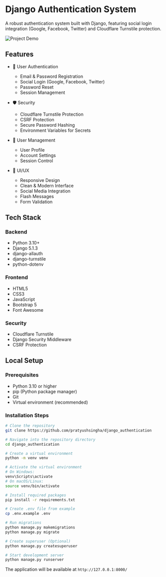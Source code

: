 # Django Authentication System

A robust authentication system built with Django, featuring social login integration (Google, Facebook, Twitter) and Cloudflare Turnstile protection.

![Project Demo](https://utfs.io/f/glvA31ChFgm4NWgRWFrm6qUSAZpXHL1xgvoTmsjCc0VFDw8K)

## Features

- 🔐 User Authentication
  - Email & Password Registration
  - Social Login (Google, Facebook, Twitter)
  - Password Reset
  - Session Management

- 🛡️ Security
  - Cloudflare Turnstile Protection
  - CSRF Protection
  - Secure Password Hashing
  - Environment Variables for Secrets

- 👤 User Management
  - User Profile
  - Account Settings
  - Session Control

- 🎨 UI/UX
  - Responsive Design
  - Clean & Modern Interface
  - Social Media Integration
  - Flash Messages
  - Form Validation

## Tech Stack

### Backend
- Python 3.10+
- Django 5.1.3
- django-allauth
- django-turnstile
- python-dotenv

### Frontend
- HTML5
- CSS3
- JavaScript
- Bootstrap 5
- Font Awesome

### Security
- Cloudflare Turnstile
- Django Security Middleware
- CSRF Protection

## Local Setup

### Prerequisites

- Python 3.10 or higher
- pip (Python package manager)
- Git
- Virtual environment (recommended)

### Installation Steps

```bash
# Clone the repository
git clone https://github.com/pratyushsingha/django_authentication

# Navigate into the repository directory
cd django_authentication

# Create a virtual environment
python -m venv venv

# Activate the virtual environment
# On Windows:
venv\Scripts\activate
# On macOS/Linux:
source venv/bin/activate

# Install required packages
pip install -r requirements.txt

# Create .env file from example
cp .env.example .env

# Run migrations
python manage.py makemigrations
python manage.py migrate

# Create superuser (Optional)
python manage.py createsuperuser

# Start development server
python manage.py runserver
```

The application will be available at `http://127.0.0.1:8000/`